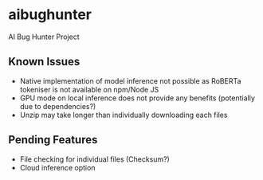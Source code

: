 # aibughunter

AI Bug Hunter Project

## Known Issues

- Native implementation of model inference not possible as RoBERTa tokeniser is not available on npm/Node JS
- GPU mode on local inference does not provide any benefits (potentially due to dependencies?)
- Unzip may take longer than individually downloading each files

## Pending Features

- File checking for individual files (Checksum?)
- Cloud inference option
